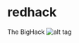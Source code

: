 # redhack
The BigHack
![alt tag](http://media.meltybuzz.it/article-2756660-fb/sono-giapponese-napoli-san-gennaro-meme-toyota.jpg)
